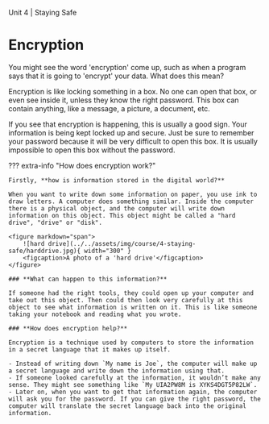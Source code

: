 Unit 4 | Staying Safe

# Encryption

You might see the word 'encryption' come up, such as when a program says that it is going to 'encrypt' your data. What does this mean?

Encryption is like locking something in a box. No one can open that box, or even see inside it, unless they know the right password. This box can contain anything, like a message, a picture, a document, etc.

If you see that encryption is happening, this is usually a good sign. Your information is being kept locked up and secure. Just be sure to remember your password because it will be very difficult to open this box. It is usually impossible to open this box without the password.

??? extra-info "How does encryption work?"

    Firstly, **how is information stored in the digital world?**

    When you want to write down some information on paper, you use ink to draw letters. A computer does something similar. Inside the computer there is a physical object, and the computer will write down information on this object. This object might be called a "hard drive", "drive" or "disk".

    <figure markdown="span">
        ![hard drive](../../assets/img/course/4-staying-safe/harddrive.jpg){ width="300" }
        <figcaption>A photo of a 'hard drive'</figcaption>
    </figure>

    ### **What can happen to this information?**

    If someone had the right tools, they could open up your computer and take out this object. Then could then look very carefully at this object to see what information is written on it. This is like someone taking your notebook and reading what you wrote.

    ### **How does encryption help?**

    Encryption is a technique used by computers to store the information in a secret language that it makes up itself.

    - Instead of writing down `My name is Joe`, the computer will make up a secret language and write down the information using that.
    - If someone looked carefully at the information, it wouldn’t make any sense. They might see something like `My UIA2PW8M is XYKS4DGT5P82LW`.
    - Later on, when you want to get that information again, the computer will ask you for the password. If you can give the right password, the computer will translate the secret language back into the original information.

<br><br><br>
